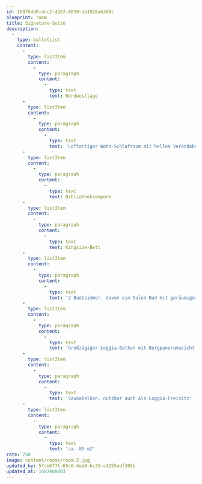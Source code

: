 ```yaml
---
id: 168764d0-dcc2-4262-8839-de1928ab300c
blueprint: room
title: Signature-Suite
description:
  -
    type: bulletList
    content:
      -
        type: listItem
        content:
          -
            type: paragraph
            content:
              -
                type: text
                text: Nordwestlage
      -
        type: listItem
        content:
          -
            type: paragraph
            content:
              -
                type: text
                text: 'Loftartiger Wohn-Schlafraum mit hellem Verandabereich'
      -
        type: listItem
        content:
          -
            type: paragraph
            content:
              -
                type: text
                text: Bibliotheksempore
      -
        type: listItem
        content:
          -
            type: paragraph
            content:
              -
                type: text
                text: Kingsize-Bett
      -
        type: listItem
        content:
          -
            type: paragraph
            content:
              -
                type: text
                text: '2 Badezimmer, davon ein Salon-Bad mit geräumiger Walk-in-Regendusche und freistehender Badewanne'
      -
        type: listItem
        content:
          -
            type: paragraph
            content:
              -
                type: text
                text: 'Großzügiger Loggia-Balkon mit Bergpanoramasicht'
      -
        type: listItem
        content:
          -
            type: paragraph
            content:
              -
                type: text
                text: 'Saunabalkon, nutzbar auch als Loggia-Freisitz'
      -
        type: listItem
        content:
          -
            type: paragraph
            content:
              -
                type: text
                text: 'ca. 80 m2'
rate: 750
image: content/rooms/room-2.jpg
updated_by: 57ce677f-65c0-4ee0-bc33-c4255edf305b
updated_at: 1682668403
---
```

